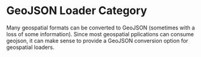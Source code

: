 # GeoJSON Loader Category

Many geospatial formats can be converted to GeoJSON (sometimes with a loss of some information). Since most geospatial pplications can consume geojson, it can make sense to provide a GeoJSON conversion option for geospatial loaders.
